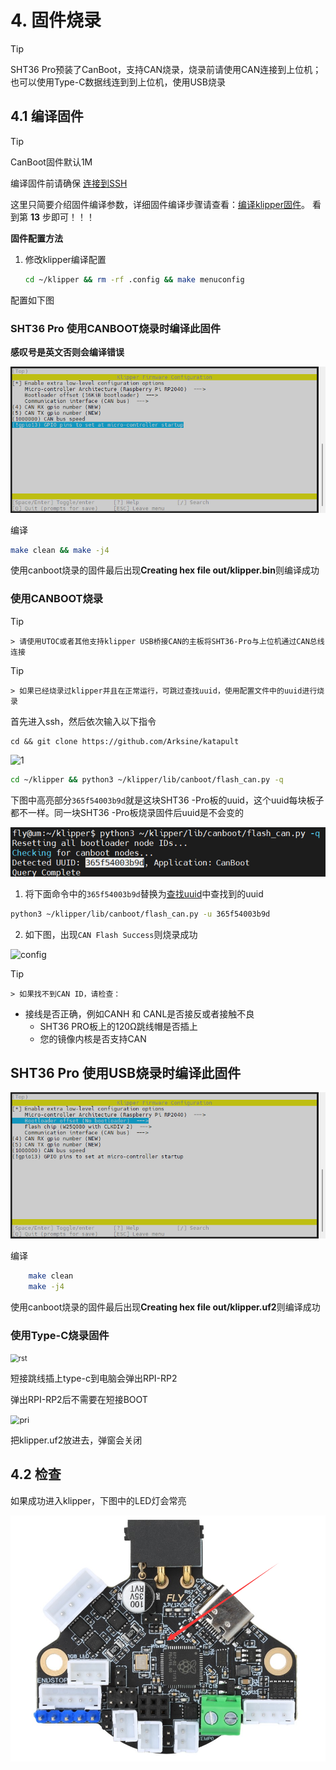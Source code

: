 # 4. 固件烧录

> [!TIP]
> SHT36 Pro预装了CanBoot，支持CAN烧录，烧录前请使用CAN连接到上位机；也可以使用Type-C数据线连到到上位机，使用USB烧录

## 4.1 编译固件

> [!TIP]
> CanBoot固件默认1M

编译固件前请确保 [连接到SSH](/board/fly_pi/FLY_π_description5 "点击即可跳转")

这里只简要介绍固件编译参数，详细固件编译步骤请查看：[编译klipper固件](/board/fly_super8/firmware?id=_1-编译klipper固件 "点击即可跳转")。 看到第 **13** 步即可！！！

**固件配置方法**

1. 修改klipper编译配置

    ```bash
    cd ~/klipper && rm -rf .config && make menuconfig
    ```
    

配置如下图

<!-- tabs:start -->
    
### ****SHT36 Pro 使用CANBOOT烧录时编译此固件****

**感叹号是英文否则会编译错误**

![flansh](../../images/boards/fly_sht36_pro/flashcan.png)

编译
    
```bash
make clean && make -j4
```

 使用canboot烧录的固件最后出现**Creating hex file out/klipper.bin**则编译成功
    
### 使用CANBOOT烧录

> [!TIP]
    > 请使用UTOC或者其他支持klipper USB桥接CAN的主板将SHT36-Pro与上位机通过CAN总线连接

> [!TIP]
    > 如果已经烧录过klipper并且在正常运行，可跳过查找uuid，使用配置文件中的uuid进行烧录

首先进入ssh，然后依次输入以下指令
    
```
cd && git clone https://github.com/Arksine/katapult
```

![1](../../images/boards/fly_sht_v2/1.png)
```bash
cd ~/klipper && python3 ~/klipper/lib/canboot/flash_can.py -q
```

下图中高亮部分``365f54003b9d``就是这块SHT36 -Pro板的uuid，这个uuid每块板子都不一样。同一块SHT36 -Pro板烧录固件后uuid是不会变的

<img src="../../images/boards/fly_sht_v2/uuid.png" alt="uuid" style="zoom:70%;" />
    

1. 将下面命令中的``365f54003b9d``替换为[查找uuid](#_2-查找uuid "点击即可跳转")中查找到的uuid

   

```bash
python3 ~/klipper/lib/canboot/flash_can.py -u 365f54003b9d
```




2. 如下图，出现``CAN Flash Success``则烧录成功
   

![config](../../images/boards/fly_sht_v2/flash.png ":no-zooom")
    
> [!TIP]
    > 如果找不到CAN ID，请检查：

* 接线是否正确，例如CANH 和 CANL是否接反或者接触不良
    * SHT36 PRO板上的120Ω跳线帽是否插上
    * 您的镜像内核是否支持CAN
    
    
    
## ****SHT36 Pro 使用USB烧录时编译此固件****

![flashcan_2209](../../images/boards/fly_sht36_pro/flash.png)

编译
    

```bash
    make clean
    make -j4
```

 使用canboot烧录的固件最后出现**Creating hex file out/klipper.uf2**则编译成功
    
### 使用Type-C烧录固件

<img src="../../images/boards/fly_sht36_pro/rst.png" alt="rst" style="zoom:80%;" />

短接跳线插上type-c到电脑会弹出RPI-RP2

弹出RPI-RP2后不需要在短接BOOT

<img src="../../images/boards/fly_sht36_pro/pri.png" alt="pri" style="zoom:90%;" />
    


把klipper.uf2放进去，弹窗会关闭

<!-- tabs:end -->

## 4.2 检查

如果成功进入klipper，下图中的LED灯会常亮

![](../../images/boards/fly_sht36_pro/led.png)

